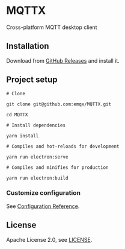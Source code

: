 # MQTTX

Cross-platform MQTT desktop client

## Installation

Download from [GitHub Releases](https://github.com/emqx/MQTTX/releases) and install it.

## Project setup

``` shell
# Clone

git clone git@github.com:emqx/MQTTX.git

cd MQTTX

# Install dependencies

yarn install

# Compiles and hot-reloads for development

yarn run electron:serve

# Compiles and minifies for production

yarn run electron:build
```

### Customize configuration

See [Configuration Reference](https://cli.vuejs.org/config/).

## License

Apache License 2.0, see [LICENSE](https://github.com/emqx/MQTTX/blob/master/LICENSE).

